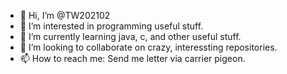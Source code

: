 - 👋 Hi, I’m @TW202102
- 👀 I’m interested in programming useful stuff.
- 🌱 I’m currently learning java, c, and other useful stuff.
- 💞️ I’m looking to collaborate on crazy, interessting repositories.
- 📫 How to reach me: Send me letter via carrier pigeon.

<!---
TW202102/TW202102 is a ✨ special ✨ repository because its `README.md` (this file) appears on your GitHub profile.
You can click the Preview link to take a look at your changes.
--->
